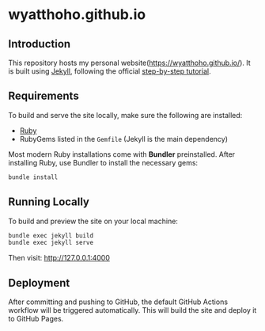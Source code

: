 # wyatthoho.github.io

## Introduction

This repository hosts my personal website(https://wyatthoho.github.io/).
It is built using [Jekyll](https://jekyllrb.com/),
following the official [step-by-step tutorial](https://jekyllrb.com/docs/step-by-step/01-setup/).

## Requirements

To build and serve the site locally,
make sure the following are installed:

- [Ruby](https://www.ruby-lang.org/en/downloads/)
- RubyGems listed in the `Gemfile` (Jekyll is the main dependency)

Most modern Ruby installations come with **Bundler** preinstalled.
After installing Ruby, use Bundler to install the necessary gems:

```bash
bundle install
```

## Running Locally

To build and preview the site on your local machine:

```bash
bundle exec jekyll build
bundle exec jekyll serve
```

Then visit: http://127.0.0.1:4000

## Deployment

After committing and pushing to GitHub,
the default GitHub Actions workflow will be triggered automatically.
This will build the site and deploy it to GitHub Pages.
